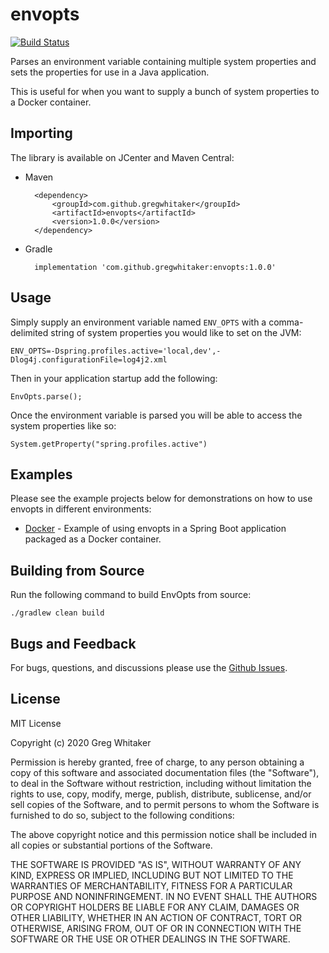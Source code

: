# envopts
[![Build Status](https://travis-ci.org/gregwhitaker/envopts.svg?branch=master)](https://travis-ci.org/gregwhitaker/envopts)

Parses an environment variable containing multiple system properties and sets the properties for use in a Java application.

This is useful for when you want to supply a bunch of system properties to a Docker container.

## Importing
The library is available on JCenter and Maven Central:

* Maven

        <dependency>
            <groupId>com.github.gregwhitaker</groupId>
            <artifactId>envopts</artifactId>
            <version>1.0.0</version>
        </dependency>
        
* Gradle

        implementation 'com.github.gregwhitaker:envopts:1.0.0'

## Usage
Simply supply an environment variable named `ENV_OPTS` with a comma-delimited string of system properties you would like
to set on the JVM:

    ENV_OPTS=-Dspring.profiles.active='local,dev',-Dlog4j.configurationFile=log4j2.xml
    
Then in your application startup add the following:

    EnvOpts.parse();
    
Once the environment variable is parsed you will be able to access the system properties like so:

    System.getProperty("spring.profiles.active")
    
## Examples
Please see the example projects below for demonstrations on how to use envopts in different environments:

* [Docker](https://github.com/gregwhitaker/envopts-springboot-example) - Example of using envopts in a Spring Boot application packaged as a Docker container.

## Building from Source
Run the following command to build EnvOpts from source:

    ./gradlew clean build

## Bugs and Feedback
For bugs, questions, and discussions please use the [Github Issues](https://github.com/gregwhitaker/envopts/issues).

## License
MIT License

Copyright (c) 2020 Greg Whitaker

Permission is hereby granted, free of charge, to any person obtaining a copy
of this software and associated documentation files (the "Software"), to deal
in the Software without restriction, including without limitation the rights
to use, copy, modify, merge, publish, distribute, sublicense, and/or sell
copies of the Software, and to permit persons to whom the Software is
furnished to do so, subject to the following conditions:

The above copyright notice and this permission notice shall be included in all
copies or substantial portions of the Software.

THE SOFTWARE IS PROVIDED "AS IS", WITHOUT WARRANTY OF ANY KIND, EXPRESS OR
IMPLIED, INCLUDING BUT NOT LIMITED TO THE WARRANTIES OF MERCHANTABILITY,
FITNESS FOR A PARTICULAR PURPOSE AND NONINFRINGEMENT. IN NO EVENT SHALL THE
AUTHORS OR COPYRIGHT HOLDERS BE LIABLE FOR ANY CLAIM, DAMAGES OR OTHER
LIABILITY, WHETHER IN AN ACTION OF CONTRACT, TORT OR OTHERWISE, ARISING FROM,
OUT OF OR IN CONNECTION WITH THE SOFTWARE OR THE USE OR OTHER DEALINGS IN THE
SOFTWARE.
